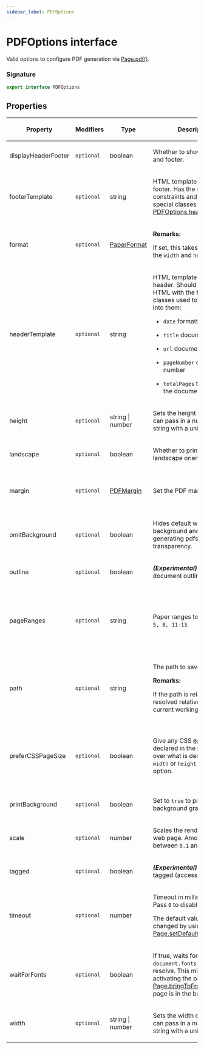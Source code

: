 ```yaml
---
sidebar_label: PDFOptions
---
```


# PDFOptions interface

Valid options to configure PDF generation via [Page.pdf()](./puppeteer.page.pdf.md).

### Signature

```typescript
export interface PDFOptions
```

## Properties

<table><thead><tr><th>

Property

</th><th>

Modifiers

</th><th>

Type

</th><th>

Description

</th><th>

Default

</th></tr></thead>
<tbody><tr><td>

<span id="displayheaderfooter">displayHeaderFooter</span>

</td><td>

`optional`

</td><td>

boolean

</td><td>

Whether to show the header and footer.

</td><td>

`false`

</td></tr>
<tr><td>

<span id="footertemplate">footerTemplate</span>

</td><td>

`optional`

</td><td>

string

</td><td>

HTML template for the print footer. Has the same constraints and support for special classes as [PDFOptions.headerTemplate](./puppeteer.pdfoptions.md#headertemplate).

</td><td>

</td></tr>
<tr><td>

<span id="format">format</span>

</td><td>

`optional`

</td><td>

[PaperFormat](./puppeteer.paperformat.md)

</td><td>

**Remarks:**

If set, this takes priority over the `width` and `height` options.

</td><td>

`letter`.

</td></tr>
<tr><td>

<span id="headertemplate">headerTemplate</span>

</td><td>

`optional`

</td><td>

string

</td><td>

HTML template for the print header. Should be valid HTML with the following classes used to inject values into them:

- `date` formatted print date

- `title` document title

- `url` document location

- `pageNumber` current page number

- `totalPages` total pages in the document

</td><td>

</td></tr>
<tr><td>

<span id="height">height</span>

</td><td>

`optional`

</td><td>

string \| number

</td><td>

Sets the height of paper. You can pass in a number or a string with a unit.

</td><td>

</td></tr>
<tr><td>

<span id="landscape">landscape</span>

</td><td>

`optional`

</td><td>

boolean

</td><td>

Whether to print in landscape orientation.

</td><td>

`false`

</td></tr>
<tr><td>

<span id="margin">margin</span>

</td><td>

`optional`

</td><td>

[PDFMargin](./puppeteer.pdfmargin.md)

</td><td>

Set the PDF margins.

</td><td>

`undefined` no margins are set.

</td></tr>
<tr><td>

<span id="omitbackground">omitBackground</span>

</td><td>

`optional`

</td><td>

boolean

</td><td>

Hides default white background and allows generating pdfs with transparency.

</td><td>

`false`

</td></tr>
<tr><td>

<span id="outline">outline</span>

</td><td>

`optional`

</td><td>

boolean

</td><td>

**_(Experimental)_** Generate document outline.

</td><td>

`false`

</td></tr>
<tr><td>

<span id="pageranges">pageRanges</span>

</td><td>

`optional`

</td><td>

string

</td><td>

Paper ranges to print, e.g. `1-5, 8, 11-13`.

</td><td>

The empty string, which means all pages are printed.

</td></tr>
<tr><td>

<span id="path">path</span>

</td><td>

`optional`

</td><td>

string

</td><td>

The path to save the file to.

**Remarks:**

If the path is relative, it's resolved relative to the current working directory.

</td><td>

`undefined`, which means the PDF will not be written to disk.

</td></tr>
<tr><td>

<span id="prefercsspagesize">preferCSSPageSize</span>

</td><td>

`optional`

</td><td>

boolean

</td><td>

Give any CSS `@page` size declared in the page priority over what is declared in the `width` or `height` or `format` option.

</td><td>

`false`, which will scale the content to fit the paper size.

</td></tr>
<tr><td>

<span id="printbackground">printBackground</span>

</td><td>

`optional`

</td><td>

boolean

</td><td>

Set to `true` to print background graphics.

</td><td>

`false`

</td></tr>
<tr><td>

<span id="scale">scale</span>

</td><td>

`optional`

</td><td>

number

</td><td>

Scales the rendering of the web page. Amount must be between `0.1` and `2`.

</td><td>

`1`

</td></tr>
<tr><td>

<span id="tagged">tagged</span>

</td><td>

`optional`

</td><td>

boolean

</td><td>

**_(Experimental)_** Generate tagged (accessible) PDF.

</td><td>

`true`

</td></tr>
<tr><td>

<span id="timeout">timeout</span>

</td><td>

`optional`

</td><td>

number

</td><td>

Timeout in milliseconds. Pass `0` to disable timeout.

The default value can be changed by using [Page.setDefaultTimeout()](./puppeteer.page.setdefaulttimeout.md)

</td><td>

`30_000`

</td></tr>
<tr><td>

<span id="waitforfonts">waitForFonts</span>

</td><td>

`optional`

</td><td>

boolean

</td><td>

If true, waits for `document.fonts.ready` to resolve. This might require activating the page using [Page.bringToFront()](./puppeteer.page.bringtofront.md) if the page is in the background.

</td><td>

`true`

</td></tr>
<tr><td>

<span id="width">width</span>

</td><td>

`optional`

</td><td>

string \| number

</td><td>

Sets the width of paper. You can pass in a number or a string with a unit.

</td><td>

</td></tr>
</tbody></table>
